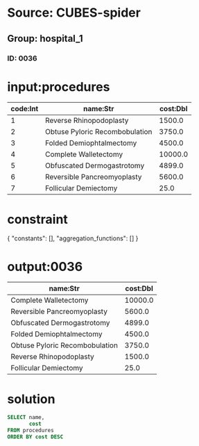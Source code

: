 # Source: CUBES-spider
## Group: hospital_1
### ID: 0036

# input:procedures

| code:Int | name:Str | cost:Dbl |
|---|---|---|
| 1 | Reverse Rhinopodoplasty | 1500.0 |
| 2 | Obtuse Pyloric Recombobulation | 3750.0 |
| 3 | Folded Demiophtalmectomy | 4500.0 |
| 4 | Complete Walletectomy | 10000.0 |
| 5 | Obfuscated Dermogastrotomy | 4899.0 |
| 6 | Reversible Pancreomyoplasty | 5600.0 |
| 7 | Follicular Demiectomy | 25.0 |

# constraint

{
  "constants": [],
  "aggregation_functions": []
}

# output:0036

| name:Str | cost:Dbl |
|---|---|
| Complete Walletectomy | 10000.0 |
| Reversible Pancreomyoplasty | 5600.0 |
| Obfuscated Dermogastrotomy | 4899.0 |
| Folded Demiophtalmectomy | 4500.0 |
| Obtuse Pyloric Recombobulation | 3750.0 |
| Reverse Rhinopodoplasty | 1500.0 |
| Follicular Demiectomy | 25.0 |

# solution

```sql
SELECT name,
       cost
FROM procedures
ORDER BY cost DESC
```
